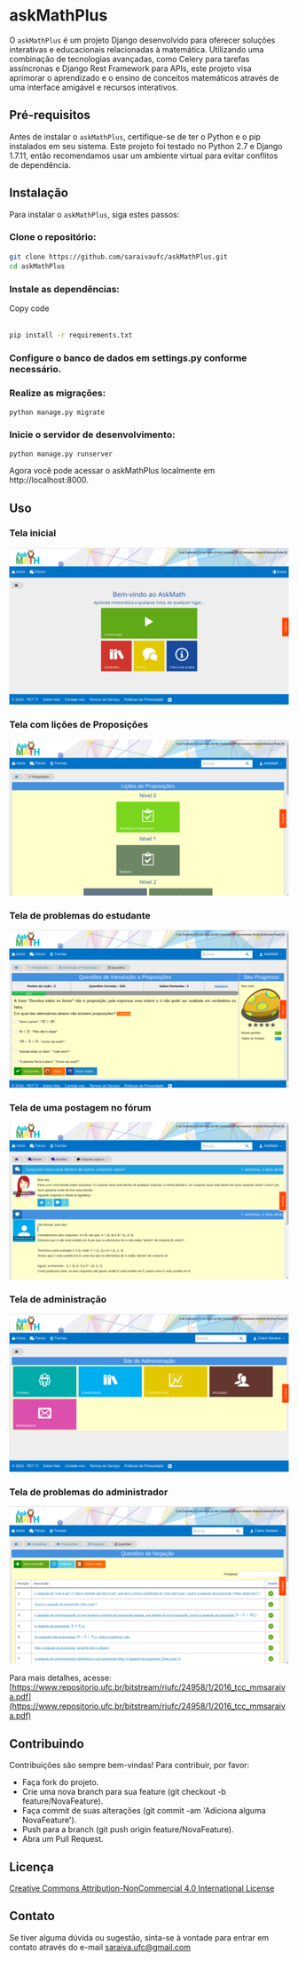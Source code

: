 # askMathPlus

O `askMathPlus` é um projeto Django desenvolvido para oferecer soluções interativas e educacionais relacionadas à matemática. Utilizando uma combinação de tecnologias avançadas, como Celery para tarefas assíncronas e Django Rest Framework para APIs, este projeto visa aprimorar o aprendizado e o ensino de conceitos matemáticos através de uma interface amigável e recursos interativos.

## Pré-requisitos

Antes de instalar o `askMathPlus`, certifique-se de ter o Python e o pip instalados em seu sistema. Este projeto foi testado no Python 2.7 e Django 1.7.11, então recomendamos usar um ambiente virtual para evitar conflitos de dependência.

## Instalação

Para instalar o `askMathPlus`, siga estes passos:

### Clone o repositório:
```sh
git clone https://github.com/saraivaufc/askMathPlus.git
cd askMathPlus
```

### Instale as dependências:

Copy code
```sh

pip install -r requirements.txt
```

### Configure o banco de dados em settings.py conforme necessário.


### Realize as migrações:

```shell
python manage.py migrate
```


### Inicie o servidor de desenvolvimento:

```shell
python manage.py runserver
```

Agora você pode acessar o askMathPlus localmente em http://localhost:8000.


## Uso

### Tela inicial

![alt text](/Documentation/Capturas%20de%20Tela/askmath_1.png)

### Tela com lições de Proposições

![alt text](/Documentation/Capturas%20de%20Tela/askmath_2.png)

### Tela de problemas do estudante

![alt text](/Documentation/Capturas%20de%20Tela/askmath_3.png)

### Tela de uma postagem no fórum

![alt text](/Documentation/Capturas%20de%20Tela/askmath_4.png)

### Tela de administração

![alt text](/Documentation/Capturas%20de%20Tela/askmath_5.png)

### Tela de problemas do administrador

![alt text](/Documentation/Capturas%20de%20Tela/askmath_6.png)

Para mais detalhes, acesse: [https://www.repositorio.ufc.br/bitstream/riufc/24958/1/2016_tcc_mmsaraiva.pdf](https://www.repositorio.ufc.br/bitstream/riufc/24958/1/2016_tcc_mmsaraiva.pdf)

## Contribuindo
Contribuições são sempre bem-vindas! Para contribuir, por favor:

* Faça fork do projeto.
* Crie uma nova branch para sua feature (git checkout -b feature/NovaFeature).
* Faça commit de suas alterações (git commit -am 'Adiciona alguma NovaFeature').
* Push para a branch (git push origin feature/NovaFeature).
* Abra um Pull Request.

## Licença

<a rel="license" href="http://creativecommons.org/licenses/by-nc/4.0/">Creative Commons Attribution-NonCommercial 4.0 International License</a>

## Contato

Se tiver alguma dúvida ou sugestão, sinta-se à vontade para entrar em contato através do e-mail saraiva.ufc@gmail.com